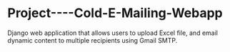 # Project----Cold-E-Mailing-Webapp
Django web application that allows users to upload Excel file, and email dynamic content to multiple recipients using Gmail SMTP.
